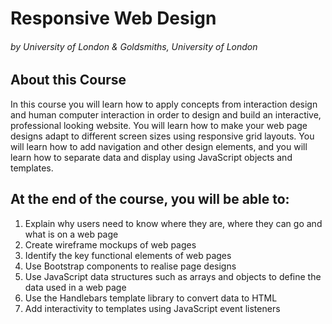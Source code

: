 # Responsive Web Design
###### by University of London & Goldsmiths, University of London

## About this Course
In this course you will learn how to apply concepts from interaction design and human computer interaction in order to design and build an interactive, professional looking website. You will learn how to make your web page designs adapt to different screen sizes using responsive grid layouts. You will learn how to add navigation and other design elements, and you will learn how to separate data and display using JavaScript objects and templates. 

## At the end of the course, you will be able to:
1. Explain why users need to know where they are, where they can go and what is on a web page
2. Create wireframe mockups of web pages 
3. Identify the key functional elements of web pages
4. Use Bootstrap components to realise page designs
5. Use JavaScript data structures such as arrays and objects to define the data used in a web page
6. Use the Handlebars template library to convert data to HTML 
7. Add interactivity to templates using JavaScript event listeners


